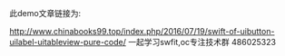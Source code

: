 此demo文章链接为:

http://www.chinabooks99.top/index.php/2016/07/19/swift-of-uibutton-uilabel-uitableview-pure-code/
一起学习swfit,oc专注技术群  486025323



